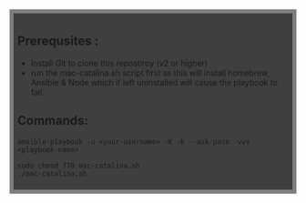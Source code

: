 
<div style="background:rgba(0,0,0,0.5);padding:0.5em;">
<div style="background:rgba(0,0,0,0.5);padding:0.5em;">

## Prerequsites : 
* Install Git to clone this repostiroy (v2 or higher)
* run the mac-catalina.sh script first as this will install homebrew, Ansible & Node which if left uninstalled will cause the playbook to fail. 


## Commands: 

```
ansible-playbook -u <your-username> -K -K --ask-pass -vvv <playbook-name> 
```

```
sudo chmod 770 mac-catalina.sh 
./mac-catalina.sh 
``` 
